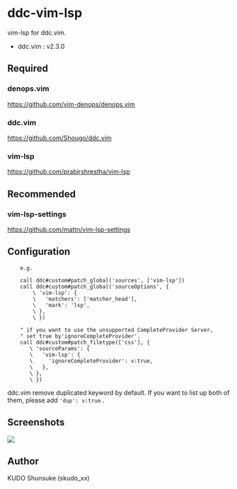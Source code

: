 # ddc-vim-lsp

vim-lsp for ddc.vim.
- ddc.vim : v2.3.0

## Required

### denops.vim

https://github.com/vim-denops/denops.vim

### ddc.vim

https://github.com/Shougo/ddc.vim

### vim-lsp

https://github.com/prabirshrestha/vim-lsp

## Recommended

### vim-lsp-settings

https://github.com/mattn/vim-lsp-settings

## Configuration

```
    e.g.

    call ddc#custom#patch_global('sources', ['vim-lsp'])
    call ddc#custom#patch_global('sourceOptions', {
        \ 'vim-lsp': {
        \   'matchers': ['matcher_head'],
        \   'mark': 'lsp',
        \ },
        \ })

    " if you want to use the unsupported CompleteProvider Server,
    " set true by'ignoreCompleteProvider'.
    call ddc#custom#patch_filetype(['css'], {
       \ 'sourceParams': {
       \   'vim-lsp': {
       \     'ignoreCompleteProvider': v:true,
       \   },
       \ },
       \ })
```

ddc.vim remove duplicated keyword by default.
If you want to list up both of them, please add `'dup': v:true` .

## Screenshots

<img src="https://user-images.githubusercontent.com/212602/131840821-e3a94117-2eb9-44b9-8da6-3b14ed15b893.png"><br>

## Author

KUDO Shunsuke (skudo_xx)

